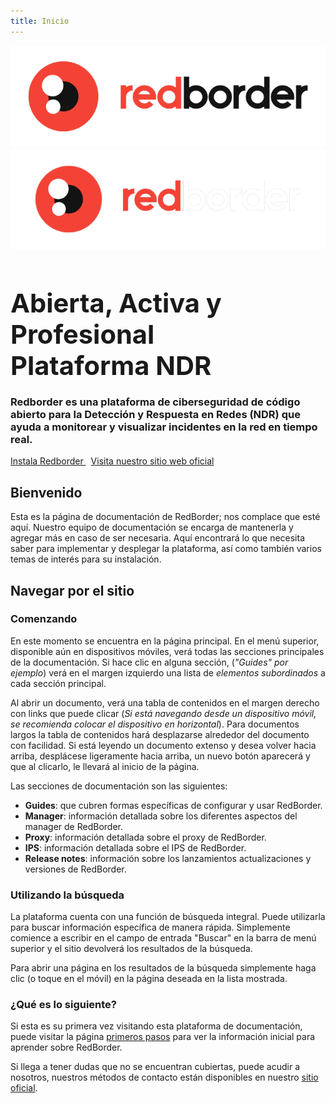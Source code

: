 ```yaml
---
title: Inicio
---
```

<!-- Additional styles for landing page -->
  <style>
    .mdx-container {
      background-size: contain;
    }

    .mdx-hero {

    }
    .mdx-hero h1 {
        color: currentcolor;
        margin-bottom: 1rem;
        font-size: 2.6rem;
    }
    @media screen and (max-width: 29.9375em) {
        .mdx-hero h1 {
            font-size: 1.4rem;
        }
    }

    @media screen and (min-width: 60em) {
        .mdx-hero {
            align-items: stretch;
            display: flex;
        }
        .mdx-hero__content {
            max-width: 38rem;
        }
        .mdx-hero__image {
            order: 1;
            transform: translateX(4rem);
            width: 38rem;
        }
    }
    @media screen and (min-width: 76.25em) {
      .mdx-hero__image {
        transform: translateX(8rem);
      }
    }
    .mdx-hero .md-button {
      border-color: var(--hb-hero-color);
    }
    .mdx-hero .md-button--primary {
      color: var(--md-primary-fg-color);
      background-color: var(--hb-hero-color);
      border-color: transparent;
      margin-right: 0.5rem;
      margin-top: 0.5rem;
    }

    .md-main .md-button--primary {
      color: var(--md-primary-fg-color);
      background-color: var(--hb-hero-color);
      border-color: transparent;
    }

    nav[class="md-tabs"] {
      border-bottom: none;
    }
</style>

<div class="home-logo-item">
  <img src="/assets/images/redborder-logo-max-dark.png" alt="redborder" class="light-logo"/>
  <img src="/assets/images/redborder-logo-max-ligth.png" alt="redborder" class="dark-logo"/>
</div>

<section class="mdx-container">
  <div class="md-grid md-typeset">
    <div class="mdx-hero">
      <div class="mdx-hero__content">
        <h1>Abierta, Activa y Profesional <div id="typewriter">Plataforma NDR</div></h1>
        <h3>Redborder es una plataforma de ciberseguridad de código abierto para la Detección y Respuesta en Redes (NDR) que ayuda a monitorear y visualizar incidentes en la red en tiempo real.</h3>
        <a href="manager/redborder_basics/ch2_redborder_installation/" class="md-button md-button--primary">
          Instala Redborder
        </a>
        <a href="https://redborder.com/" class="md-button" target="_blank">
          Visita nuestro sitio web oficial
        </a>
      </div>
    </div>
  </div>
</section>

## Bienvenido

Esta es la página de documentación de RedBorder; nos complace que esté aquí. Nuestro equipo de documentación se encarga de mantenerla y agregar más en caso de ser necesaria. Aquí encontrará lo que necesita saber para implementar y desplegar la plataforma, así como también varios temas de interés para su instalación.

## Navegar por el sitio

### Comenzando

En este momento se encuentra en la página principal. En el menú superior, disponible aún en dispositivos móviles, verá todas las secciones principales de la documentación. Si hace clic en alguna sección, (*"Guides" por ejemplo*) verá en el margen izquierdo una lista de *elementos subordinados* a cada sección principal.

Al abrir un documento, verá una tabla de contenidos en el margen derecho con links que puede clicar (*Si está navegando desde un dispositivo móvil, se recomienda colocar el dispositivo en horizontal*). Para documentos largos la tabla de contenidos hará desplazarse alrededor del documento con facilidad. Si está leyendo un documento extenso y desea volver hacia arriba, desplácese ligeramente hacia arriba, un nuevo botón aparecerá y que al clicarlo, le llevará al inicio de la página.

Las secciones de documentación son las siguientes:

- **Guides**: que cubren formas específicas de configurar y usar RedBorder.
- **Manager**: información detallada sobre los diferentes aspectos del manager de RedBorder.
- **Proxy**: información detallada sobre el proxy de RedBorder.
- **IPS**: información detallada sobre el IPS de RedBorder.
- **Release notes**: información sobre los lanzamientos actualizaciones y versiones de RedBorder.

### Utilizando la búsqueda

La plataforma cuenta con una función de búsqueda integral. Puede utilizarla para buscar información específica de manera rápida. Simplemente comience a escribir en el campo de entrada "Buscar" en la barra de menú superior y el sitio devolverá los resultados de la búsqueda.

Para abrir una página en los resultados de la búsqueda simplemente haga clic (o toque en el móvil) en la página deseada en la lista mostrada.

### ¿Qué es lo siguiente?

Si esta es su primera vez visitando esta plataforma de documentación, puede visitar la página [primeros pasos](guides/getting_started/first_steps.es.md) para ver la información inicial para aprender sobre RedBorder.

Si llega a tener dudas que no se encuentran cubiertas, puede acudir a nosotros, nuestros métodos de contacto están disponibles en nuestro [sitio oficial](https://redborder.com/).
